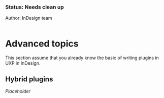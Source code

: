<!-- Status -->
<TitleBlock slots="heading, text" theme="light" />

### Status: Needs clean up

Author: InDesign team<br></br>
<!-- End of status -->

# Advanced topics

This section assume that you already know the basic of writing plugins in UXP in InDesign.

## Hybrid plugins 
_Placeholder_